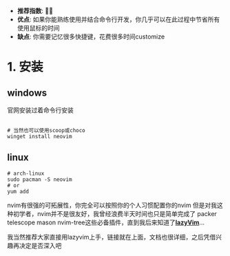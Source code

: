 
- **推荐指数**: 🌟🌟
- **优点**: 如果你能熟练使用并结合命令行开发，你几乎可以在此过程中节省所有使用鼠标的时间
- **缺点**: 你需要记忆很多快捷键，花费很多时间customize



# 1. 安装

## windows

官网安装过着命令行安装

```shell

# 当然也可以使用scoop或choco 
winget install neovim

```

## linux
```shell
# arch-linux
sudo pacman -S neovim 
# or 
yum add 
```

nvim有很强的可拓展性，你完全可以按照你的个人习惯配置你的nvim
但是对我这种初学者，nvim并不是很友好，我曾经浪费半天时间也只是简单完成了 packer telescope mason nvim-tree这些必备插件，直到我后来知道了[**lazyVim**](https://www.lazyvim.org/|200)...

我当然推荐大家直接用lazyvim上手，链接就在上面，文档也很详细，之后凭借兴趣再决定是否深入吧
